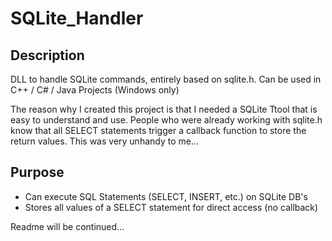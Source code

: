 # SQLite_Handler

## Description

DLL to handle SQLite commands, entirely based on sqlite.h. Can be used in C++ / C# / Java Projects (Windows only)

The reason why I created this project is that I needed a SQLite Ttool that is easy to understand and use. 
People who were already working with sqlite.h know that all SELECT statements trigger a callback function to store the
return values. This was very unhandy to me... 

## Purpose

- Can execute SQL Statements (SELECT, INSERT, etc.) on SQLite DB's
- Stores all values of a SELECT statement for direct access (no callback)

Readme will be continued...
